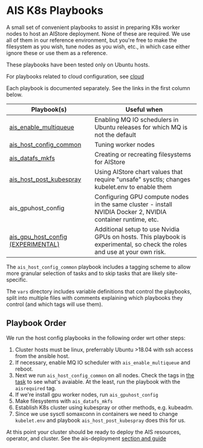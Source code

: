 # AIS K8s Playbooks

A small set of convenient playbooks to assist in preparing K8s worker nodes to
host an AIStore deployment. None of these are required.  We use all of them in our
reference environment, but you're free to make the filesystem as you wish, tune nodes
as you wish, etc., in which case either ignore these or use them as a reference.

These playbooks have been tested only on Ubuntu hosts.

For playbooks related to cloud configuration, see [cloud](../cloud/README.md)

Each playbook is documented separately.  See the links in the first column below.

Playbook(s) | Useful when
----------- | -----------
[ais_enable_multiqueue](docs/ais_enable_multiqueue.md) | Enabling MQ IO schedulers in Ubuntu releases for which MQ is not the default
[ais_host_config_common](docs/ais_host_config_common.md) | Tuning worker nodes
[ais_datafs_mkfs](docs/ais_datafs.md) | Creating or recreating filesystems for AIStore
[ais_host_post_kubespray](docs/ais_host_post_kubespray.md) | Using AIStore chart values that require "unsafe" sysctls; changes kubelet.env to enable them
ais_gpuhost_config | Configuring GPU compute nodes in the same cluster - install NVIDIA Docker 2, NVIDIA container runtime, etc.
[ais_gpu_host_config (EXPERIMENTAL)](./ais_gpuhost_config.yml) | Additional setup to use Nvidia GPUs on hosts. This playbook is experimental, so check the roles and use at your own risk. 

The `ais_host_config_common` playbook includes a tagging scheme to allow
more granular selection of tasks and to skip tasks that are likely site-specific.

The `vars` directory includes variable definitions that control the playbooks,
split into multiple files with comments explaining which playbooks they control
(and which tags will use them).

## Playbook Order

We run the host config playbooks in the following order wrt other steps:

1. Cluster hosts must be linux, preferrably Ubuntu >18.04 with ssh access from the ansible host.
1. If necessary, enable MQ IO scheduler with `ais_enable_multiqueue` and reboot.
1. Next we run `ais_host_config_common` on all nodes. Check the tags in [the task](roles/ais_host_config_common/tasks/main.yml) to see what's avaiable. At the least, run the playbook with the `aisrequired` tag.
1. If we're install gpu worker nodes, run `ais_gpuhost_config`
1. Make filesystems with `ais_datafs_mkfs`
1. Establish K8s cluster using kubespray or other methods, e.g. kubeadm. 
1. Since we use sysctl somaxconn in containers we need to change `kubelet.env` and playbook `ais_host_post_kubespray` does this for us.

At this point your cluster should be ready to deploy the AIS resources, operator, and cluster. See the ais-deployment [section and guide](../ais-deployment/docs/ais_cluster_management.md)
